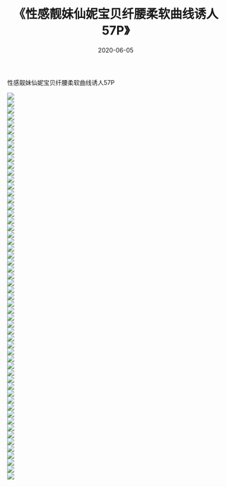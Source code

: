 ﻿---
layout: post
title:  《性感靓妹仙妮宝贝纤腰柔软曲线诱人57P》
date:   2020-06-05
img: http://img.660000.xyz/Sharelink/性感/2020/性感靓妹仙妮宝贝纤腰柔软曲线诱人57P/000.jpg
categories: [美女, 清纯, 唯美]
---

性感靓妹仙妮宝贝纤腰柔软曲线诱人57P

  ![](http://img.660000.xyz/Sharelink/性感/2020/性感靓妹仙妮宝贝纤腰柔软曲线诱人57P/001.jpg) <br> ![](http://img.660000.xyz/Sharelink/性感/2020/性感靓妹仙妮宝贝纤腰柔软曲线诱人57P/002.jpg) <br> ![](http://img.660000.xyz/Sharelink/性感/2020/性感靓妹仙妮宝贝纤腰柔软曲线诱人57P/003.jpg) <br> ![](http://img.660000.xyz/Sharelink/性感/2020/性感靓妹仙妮宝贝纤腰柔软曲线诱人57P/004.jpg) <br> ![](http://img.660000.xyz/Sharelink/性感/2020/性感靓妹仙妮宝贝纤腰柔软曲线诱人57P/005.jpg) <br> ![](http://img.660000.xyz/Sharelink/性感/2020/性感靓妹仙妮宝贝纤腰柔软曲线诱人57P/006.jpg) <br> ![](http://img.660000.xyz/Sharelink/性感/2020/性感靓妹仙妮宝贝纤腰柔软曲线诱人57P/007.jpg) <br> ![](http://img.660000.xyz/Sharelink/性感/2020/性感靓妹仙妮宝贝纤腰柔软曲线诱人57P/008.jpg) <br> ![](http://img.660000.xyz/Sharelink/性感/2020/性感靓妹仙妮宝贝纤腰柔软曲线诱人57P/009.jpg) <br> ![](http://img.660000.xyz/Sharelink/性感/2020/性感靓妹仙妮宝贝纤腰柔软曲线诱人57P/010.jpg) <br> ![](http://img.660000.xyz/Sharelink/性感/2020/性感靓妹仙妮宝贝纤腰柔软曲线诱人57P/011.jpg) <br> ![](http://img.660000.xyz/Sharelink/性感/2020/性感靓妹仙妮宝贝纤腰柔软曲线诱人57P/012.jpg) <br> ![](http://img.660000.xyz/Sharelink/性感/2020/性感靓妹仙妮宝贝纤腰柔软曲线诱人57P/013.jpg) <br> ![](http://img.660000.xyz/Sharelink/性感/2020/性感靓妹仙妮宝贝纤腰柔软曲线诱人57P/014.jpg) <br> ![](http://img.660000.xyz/Sharelink/性感/2020/性感靓妹仙妮宝贝纤腰柔软曲线诱人57P/015.jpg) <br> ![](http://img.660000.xyz/Sharelink/性感/2020/性感靓妹仙妮宝贝纤腰柔软曲线诱人57P/016.jpg) <br> ![](http://img.660000.xyz/Sharelink/性感/2020/性感靓妹仙妮宝贝纤腰柔软曲线诱人57P/017.jpg) <br> ![](http://img.660000.xyz/Sharelink/性感/2020/性感靓妹仙妮宝贝纤腰柔软曲线诱人57P/018.jpg) <br> ![](http://img.660000.xyz/Sharelink/性感/2020/性感靓妹仙妮宝贝纤腰柔软曲线诱人57P/019.jpg) <br> ![](http://img.660000.xyz/Sharelink/性感/2020/性感靓妹仙妮宝贝纤腰柔软曲线诱人57P/020.jpg) <br> ![](http://img.660000.xyz/Sharelink/性感/2020/性感靓妹仙妮宝贝纤腰柔软曲线诱人57P/021.jpg) <br> ![](http://img.660000.xyz/Sharelink/性感/2020/性感靓妹仙妮宝贝纤腰柔软曲线诱人57P/022.jpg) <br> ![](http://img.660000.xyz/Sharelink/性感/2020/性感靓妹仙妮宝贝纤腰柔软曲线诱人57P/023.jpg) <br> ![](http://img.660000.xyz/Sharelink/性感/2020/性感靓妹仙妮宝贝纤腰柔软曲线诱人57P/024.jpg) <br> ![](http://img.660000.xyz/Sharelink/性感/2020/性感靓妹仙妮宝贝纤腰柔软曲线诱人57P/025.jpg) <br> ![](http://img.660000.xyz/Sharelink/性感/2020/性感靓妹仙妮宝贝纤腰柔软曲线诱人57P/026.jpg) <br> ![](http://img.660000.xyz/Sharelink/性感/2020/性感靓妹仙妮宝贝纤腰柔软曲线诱人57P/027.jpg) <br> ![](http://img.660000.xyz/Sharelink/性感/2020/性感靓妹仙妮宝贝纤腰柔软曲线诱人57P/028.jpg) <br> ![](http://img.660000.xyz/Sharelink/性感/2020/性感靓妹仙妮宝贝纤腰柔软曲线诱人57P/029.jpg) <br> ![](http://img.660000.xyz/Sharelink/性感/2020/性感靓妹仙妮宝贝纤腰柔软曲线诱人57P/030.jpg) <br> ![](http://img.660000.xyz/Sharelink/性感/2020/性感靓妹仙妮宝贝纤腰柔软曲线诱人57P/031.jpg) <br> ![](http://img.660000.xyz/Sharelink/性感/2020/性感靓妹仙妮宝贝纤腰柔软曲线诱人57P/032.jpg) <br> ![](http://img.660000.xyz/Sharelink/性感/2020/性感靓妹仙妮宝贝纤腰柔软曲线诱人57P/033.jpg) <br> ![](http://img.660000.xyz/Sharelink/性感/2020/性感靓妹仙妮宝贝纤腰柔软曲线诱人57P/034.jpg) <br> ![](http://img.660000.xyz/Sharelink/性感/2020/性感靓妹仙妮宝贝纤腰柔软曲线诱人57P/035.jpg) <br> ![](http://img.660000.xyz/Sharelink/性感/2020/性感靓妹仙妮宝贝纤腰柔软曲线诱人57P/036.jpg) <br> ![](http://img.660000.xyz/Sharelink/性感/2020/性感靓妹仙妮宝贝纤腰柔软曲线诱人57P/037.jpg) <br> ![](http://img.660000.xyz/Sharelink/性感/2020/性感靓妹仙妮宝贝纤腰柔软曲线诱人57P/038.jpg) <br> ![](http://img.660000.xyz/Sharelink/性感/2020/性感靓妹仙妮宝贝纤腰柔软曲线诱人57P/039.jpg) <br> ![](http://img.660000.xyz/Sharelink/性感/2020/性感靓妹仙妮宝贝纤腰柔软曲线诱人57P/040.jpg) <br> ![](http://img.660000.xyz/Sharelink/性感/2020/性感靓妹仙妮宝贝纤腰柔软曲线诱人57P/041.jpg) <br> ![](http://img.660000.xyz/Sharelink/性感/2020/性感靓妹仙妮宝贝纤腰柔软曲线诱人57P/042.jpg) <br> ![](http://img.660000.xyz/Sharelink/性感/2020/性感靓妹仙妮宝贝纤腰柔软曲线诱人57P/043.jpg) <br> ![](http://img.660000.xyz/Sharelink/性感/2020/性感靓妹仙妮宝贝纤腰柔软曲线诱人57P/044.jpg) <br> ![](http://img.660000.xyz/Sharelink/性感/2020/性感靓妹仙妮宝贝纤腰柔软曲线诱人57P/045.jpg) <br> ![](http://img.660000.xyz/Sharelink/性感/2020/性感靓妹仙妮宝贝纤腰柔软曲线诱人57P/046.jpg) <br> ![](http://img.660000.xyz/Sharelink/性感/2020/性感靓妹仙妮宝贝纤腰柔软曲线诱人57P/047.jpg) <br> ![](http://img.660000.xyz/Sharelink/性感/2020/性感靓妹仙妮宝贝纤腰柔软曲线诱人57P/048.jpg) <br> ![](http://img.660000.xyz/Sharelink/性感/2020/性感靓妹仙妮宝贝纤腰柔软曲线诱人57P/049.jpg) <br> ![](http://img.660000.xyz/Sharelink/性感/2020/性感靓妹仙妮宝贝纤腰柔软曲线诱人57P/050.jpg) <br> ![](http://img.660000.xyz/Sharelink/性感/2020/性感靓妹仙妮宝贝纤腰柔软曲线诱人57P/051.jpg) <br> ![](http://img.660000.xyz/Sharelink/性感/2020/性感靓妹仙妮宝贝纤腰柔软曲线诱人57P/052.jpg) <br> ![](http://img.660000.xyz/Sharelink/性感/2020/性感靓妹仙妮宝贝纤腰柔软曲线诱人57P/053.jpg) <br> ![](http://img.660000.xyz/Sharelink/性感/2020/性感靓妹仙妮宝贝纤腰柔软曲线诱人57P/054.jpg) <br> ![](http://img.660000.xyz/Sharelink/性感/2020/性感靓妹仙妮宝贝纤腰柔软曲线诱人57P/055.jpg) <br> ![](http://img.660000.xyz/Sharelink/性感/2020/性感靓妹仙妮宝贝纤腰柔软曲线诱人57P/056.jpg) <br>